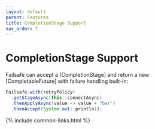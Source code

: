 ```yaml
---
layout: default
parent: Features
title: CompletionStage Support
nav_order: 7
---
```


# CompletionStage Support

Failsafe can accept a [CompletionStage] and return a new [CompletableFuture] with failure handling built-in:

```java
Failsafe.with(retryPolicy)
  .getStageAsync(this::connectAsync)
  .thenApplyAsync(value -> value + "bar")
  .thenAccept(System.out::println));
```

{% include common-links.html %}